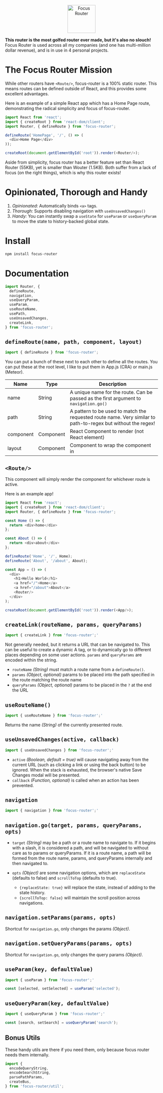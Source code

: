 <center>
<img src="https://jamesloper.com/assets/focus.png" height="92" alt="Focus Router"/>
</center>

**This router is the most golfed router ever made, but it's also no slouch!** Focus Router is used across all my companies (and one has multi-million dollar revenue), and is in use in 4 personal projects.

# The Focus Router Mission

While other routers have `<Route/>`, focus-router is a 100% static router. This means routes can be defined outside of React, and this provides some excellent advantages.

Here is an example of a simple React app which has a Home Page route, demonstrating the radical simplicity and focus of focus-router.

```javascript
import React from 'react';
import { createRoot } from 'react-dom/client';
import Router, { defineRoute } from 'focus-router';

defineRoute('HomePage', '/', () => (
  <div>Home Page</div>
));

createRoot(document.getElementById('root')).render(<Router/>);
```

Aside from simplicity, focus router has a better feature set than React Router (55KB), yet is smaller than Wouter (1.5KB). Both suffer from a lack of focus (on the right things), which is why this router exists!

# Opinionated, Thorough and Handy

1. *Opinionated:* Automatically binds `<a>` tags.
2. *Thorough:* Supports disabling navigation with `useUnsavedChanges()`
3. *Handy:* You can instantly swap a `useState` for `useParam` or `useQueryParam` to move the state to history-backed global state.

# Install

```bash
npm install focus-router
```

# Documentation

``` javascript
import Router, { 
  defineRoute,
  navigation, 
  useQueryParam, 
  useParam, 
  useRouteName, 
  usePath,
  useUnsavedChanges,
  createLink,
} from 'focus-router';
```

## `defineRoute(name, path, component, layout)`

```javascript
import { defineRoute } from 'focus-router';
```

You can put a bunch of these next to each other to define all the routes. You can put these at the root level, I like to put them in App.js (CRA) or main.js (Meteor).

| Name      | Type      | Description                                                                                                  |
|-----------|-----------|--------------------------------------------------------------------------------------------------------------|
| name      | String    | A unique name for the route. Can be passed as the first argument to `navigation.go()`                        |
| path      | String    | A pattern to be used to match the requested route name. Very similar to path-to-regex but without the regex! |
| component | Component | React Component to render (not React element)                                                                |
| layout    | Component | Component to wrap the component in                                                                           |

## `<Route/>`

This component will simply render the component for whichever route is active.

Here is an example app!

```javascript
import React from 'react';
import { createRoot } from 'react-dom/client';
import Router, { defineRoute } from 'focus-router';

const Home () => {
  return <div>home</div>
};

const About () => {
  return <div>about</div>
};

defineRoute('Home', '/', Home);
defineRoute('About', '/about', About);

const App = () => (
  <div>
    <h1>Hello World</h1>
    <a href="/">Home</a>
    <a href="/about">About</a>
    <Router/>
  </div>
);

createRoot(document.getElementById('root')).render(<App/>);
```

## `createLink(routeName, params, queryParams)`

``` javascript
import { createLink } from 'focus-router';'
```

Not generally needed, but it returns a URL that can be navigated to. This can be useful to create a dynamic A tag, or to dynamically go to different places depending on some user actions. `params` and `queryParams` are encoded within the string.

- `routeName` *(String)* must match a route name from a `defineRoute()`.
- `params` *(Object, optional)* params to be placed into the path specified in the route matching the route name
- `queryParams` *(Object, optional)* params to be placed in the `?` at the end the URL

## `useRouteName()`

``` javascript
import { useRouteName } from 'focus-router';'
```

Returns the name *(String)* of the currently presented route.

## `useUnsavedChanges(active, callback)`

``` javascript
import { useUnsavedChanges } from 'focus-router';'
```

- `active` *(Boolean, default = true)* will cause navigating away from the current URL (such as clicking a link or using the back button) to be ignored. When the stack is exhausted, the browser's native Save Changes modal will be presented.
- `callback` *(Function, optional)* is called when an action has been prevented.

## `navigation`

``` javascript
import { navigation } from 'focus-router';'
```

## `navigation.go(target, params, queryParams, opts)`

- `target` *(String)* may be a path or a route name to navigate to. If it begins with a slash, it is considered a path, and will be navigated to without care as to params or queryParams. If it is a route name, a path will be formed from the route name, params, and queryParams internally and then navigated to.

- `opts` *(Object)* are some navigation options, which are `replaceState` (defaults to false) and `scrollToTop` (defaults to true).

    - `{replaceState: true}` will replace the state, instead of adding to the state history.
    - `{scrollToTop: false}` will maintain the scroll position across navigations.

## `navigation.setParams(params, opts)`

Shortcut for `navigation.go`, only changes the params *(Object)*.

## `navigation.setQueryParams(params, opts)`

Shortcut for `navigation.go`, only changes the query params *(Object)*.

## `useParam(key, defaultValue)`

``` javascript
import { useParam } from 'focus-router';'

const [selected, setSelected] = useParam('selected');
```

## `useQueryParam(key, defaultValue)`

``` javascript
import { useQueryParam } from 'focus-router';'

const [search, setSearch] = useQueryParam('search');
```

## Bonus Utils

These handy utils are there if you need them, only because focus router needs them internally.

```javascript
import { 
  encodeQueryString, 
  encodeSearchString, 
  parsePathParams, 
  createBus, 
} from 'focus-router/util';
```
